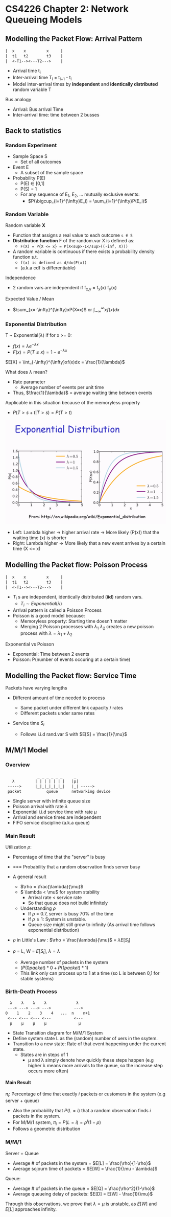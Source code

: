 # CS4226 Chapter 2: Network Queueing Models

## Modelling the Packet Flow: Arrival Pattern

```
|  x    x         x     |
|  t1   t2        t3    |
|  <-T1--><---T2--->    |
```

- Arrival time t<sub>i</sub>
- Inter-arrival time T<sub>i</sub> = t<sub>i+1</sub> - t<sub>i</sub>
- Model inter-arrival times by **independent** and **identically distributed** random variable T

Bus analogy
- Arrival: Bus arrival Time
- Inter-arrival time: time between 2 busses

## Back to statistics

### Random Experiment

- Sample Space S
    - Set of all outcomes
- Event E
    - A subset of the sample space
- Probability P(E)
    - P(E) ∈ [0,1]
    - P(S) = 1
    - For any sequence of E<sub>1</sub>, E<sub>2</sub>, ... mutually exclusive events:
        - $P(\bigcup_{i=1}^{\infty}E_i) = \sum_{i=1}^{\infty}P(E_i)$

### Random Variable

Random variable **X**
- Function that assigns a real value to each outcome `s ∈ S`
- **Distribution function** F of the random.var X is defined as:
    - `F(X) = P{X <= x} = P(X<sup>-1</sup>((-inf, X)))`
- A random variable is continuous if there exists a probability density function s.t.
    - `f(x) is defined as d/dx(F(x))`
    - (a.k.a cdf is differentiable)

Independence
- 2 random vars are independent if f<sub>x,y</sub> = f<sub>x</sub>(x) f<sub>y</sub>(x)

Expected Value / Mean
- $\sum_{x=-\infty}^{\infty}xP(X=x)$ or $\int_{-\infty }^{\infty}xf(x)dx$

### Exponential Distribution

T ~ Exponential($\lambda$) if for x >= 0:
- $f(x) = \lambda e^{-\lambda x}$
- $F(x) = P(T \le x) = 1 - e ^ {-\lambda x}$

$E[X] = \int_{-\infty}^{\infty}xf(x)dx = \frac{1}{\lambda}$

What does $\lambda$ mean?
- Rate parameter
    - Average number of events per unit time
- Thus, $\frac{1}{\lambda}$ = average waiting time between events

Applicable in this situation because of the memoryless property
- $P(T > s + t | T > s) = P(T > t)$

![alt text](image-1.png)

- Left: Lambda higher -> higher arrival rate -> More likely (P(x)) that the waiting time (x) is shorter
- Right: Lambda higher -> More likely that a new event arrives by a certain time (X <= x)

## Modelling the Packet flow: Poisson Process

```
|  x    x         x     |
|  t1   t2        t3    |
|  <-T1--><---T2--->    |
```
- $T_i$ s are independent, identically distributed (**iid**) random vars.
    - $T_i \sim Exponential(\lambda)$
- Arrival pattern is called a Poisson Process
- Poisson is a good model because:
    - Memoryless property: Starting time doesn't matter
    - Merging 2 Poisson processes with $\lambda_1$ $\lambda_2$ creates a new poisson process with $\lambda = \lambda_1 + \lambda_2$


Exponential vs Poisson
- Exponential: Time between 2 events
- Poisson: P(number of events occuring at a certain time)
## Modelling the Packet flow: Service Time

Packets have varying lengths
- Different amount of time needed to process
    - Same packet under different link capacity / rates
    - Different packets under same rates

- Service time $S_i$
    - Follows i.i.d rand.var S with $E[S] = \frac{1}{\mu}$


## M/M/1 Model

### Overview
```
              _ _ _ _ _ _     _
   λ         | | | | | | |   |μ|
 ----->      |_|_|_|_|_|_|   |_| ----->
 packet           queue      networking device
```

- Single server with infinite queue size
- Poisson arrival with rate $\lambda$
- Exponential i.i.d service time with rate $\mu$
- Arrival and service times are independent
- FIFO service discipline (a.k.a queue)

### Main Result

Utilization $\rho$:
- Percentage of time that the "server" is busy
- === Probability that a random observation finds server busy
- A general result
    - $\rho = \frac{\lambda}{\mu}$
    - $ \lambda < \mu$ for system stability
        - Arrival rate < service rate
        - So that queue does not build infinitely
    - Understanding $\rho$
        - If $\rho$ = 0.7, server is busy 70% of the time
        - If $\rho \geq 1$: System is unstable.
        - Queue size might still grow to infinity (As arrival time follows exponential distribution)

- $\rho$ in Little's Law : $\rho = \frac{\lambda}{\mu}$ = $\lambda E[S_i]$
- $\rho$ = L, W = $E[S_i]$, $\lambda = \lambda$
    - Average number of packets in the system
    - $(P(0 packet) * 0 + P(1 packet) * 1)$
    - This link only can process up to 1 at a time (so L is between 0,1 for stable systems)

### Birth-Death Process

```
  λ    λ    λ    λ             λ
 ---> ---> ---> --->          --->
0    1    2    3    4   ...  n    n+1
 <--- <--- <--- <---          <---
  μ    μ    μ    μ              μ
```
- State Transition diagram for M/M/1 System
- Define system state L as the (random) number of uers in the ssytem.
- Transition to a new state: Rate of that event happening under the current state.
    - States are in steps of 1
        - μ and λ simply denote how quickly these steps happen (e.g higher λ means more arrivals to the queue, so the increase step occurs more often)

#### Main Result

$\pi_i$: Percentage of time that exactly $i$ packets or customers in the system (e.g server + queue)
- Also the probability that $P(L = i)$ that a random observation finds $i$ packets in the system.
- For M/M/1 system, $\pi_i = P(L=i) = \rho^i(1-\rho)$
- Follows a geometric distribution

### M/M/1
Server + Queue
- Average # of packets in the system = $E[L] = \frac{\rho}{1-\rho}$
- Average sojourn time of packets = $E[W] = \frac{1}{\mu - \lambda}$

Queue:
- Average # of packets in the queue = $E[Q] = \frac{\rho^2}{1-\rho}$
- Average queueing delay of packets: $E[D] = E[W] - \frac{1}{\mu}$

Through this observations, we prove that $\lambda = \mu$ is unstable, as $E[W]$ and $E[L]$ approaches infinity.
